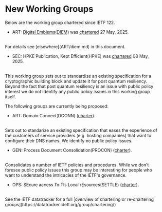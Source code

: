 # New Working Groups

Below are the working group chartered since IETF 122.


 
 * ART: [Digital Emblems(DIEM)](ART/diem.md) was [chartered](https://datatracker.ietf.org/doc/charter-ietf-diem) 27 May, 2025.<br>
 <br>
  For details see [elsewhere](ART/diem.md) in this document.  

 * SEC: HPKE Publication, Kept Efficient(HPKE) was [chartered](https://datatracker.ietf.org/doc/charter-ietf-hpke) 08 May, 2025.<br>
 <br>
  This working group sets out to standardize an existing specification for a cryptographic building block and update it for post quantum resiliency. Beyond the fact that post quantum resiliency is an issue with public policy interest we do not identify any public policy issues in this working group itself.



 The following groups are currently being proposed:
 * ART: Domain Connect(DCONN)  ([charter](https://datatracker.ietf.org/doc/charter-ietf-dconn)).<br>
 <br>
  Sets out to standarize an existing specification that eases the experience of the customers of service providers (e.g. hosting companies) that want to configure their DNS names. We identify no public policy issues.

 * GEN: Process Document Consolidation(PROCON)  ([charter](https://datatracker.ietf.org/doc/charter-ietf-procon)).<br>
 <br>
   Consolidates a number of IETF policies and procedures. While we don't foresee public policy issues this group may be interesting for people who want to understand the intricacies of the IETF's governance.

 * OPS: SEcure access To Tls Local rEsources(SETTLE)  ([charter](https://datatracker.ietf.org/doc/charter-ietf-settle)).<br>
 <br>   
 See the IETF datatracker for a full [overview of chartering or re-chartering groups](https://datatracker.idetf.org/group/chartering/)